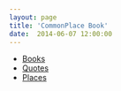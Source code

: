 ```yaml
---
layout: page
title: 'CommonPlace Book'
date:  2014-06-07 12:00:00
---
```

- [Books](/commonplace/books)
- [Quotes](/commonplace/quotes)
- [Places](/commonplace/places)
